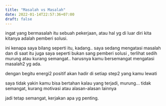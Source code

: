 ```yaml
---
title: "Masalah vs Masalah"
date: 2022-01-14T22:57:36+07:00
draft: false
---
```


ingat yang bermasalah itu sebuah pekerjaan, atau hal yg di luar diri kita
kitanya adalah pemberi solusi.

ini kenapa saya bilang seperti itu, kadang.. saya sedang mengatasi masalah dan di saat itu juga saya seperti bukan sang pemberi solusi
, terlihat sedih murung atau kurang semangat.. harusnya kamu bersemangat mengatasi masalah2 yg ada.

dengan begitu energi2 positif akan hadir di setiap step2 yang kamu lewati

saya tidak yakin kamu bisa bertahan kalau yang terjadi, murung... tidak semangat, kurang motivasi atau alasan-alasan lainnya


jadi tetap semangat, kerjakan apa yg penting. 